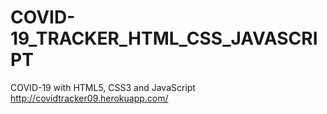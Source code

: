 # COVID-19_TRACKER_HTML_CSS_JAVASCRIPT
COVID-19 with HTML5, CSS3 and JavaScript
http://covidtracker09.herokuapp.com/
